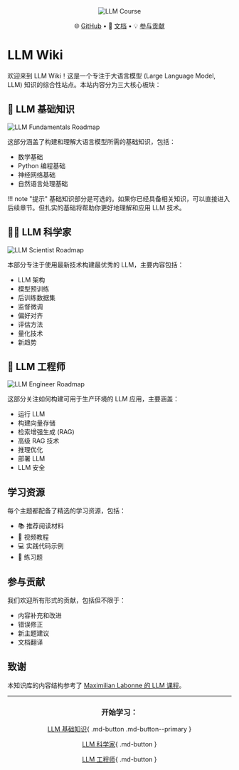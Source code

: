 <div align="center">
<img src="assets/images/llm-course.png" alt="LLM Course">
  <p align="center">
    🌐 <a href="https://github.com/your-repo/llm-wiki">GitHub</a> • 
    📖 <a href="your-documentation-link">文档</a> • 
    💡 <a href="your-contribution-guide">参与贡献</a>
  </p>
</div>

# LLM Wiki

欢迎来到 LLM Wiki！这是一个专注于大语言模型 (Large Language Model, LLM) 知识的综合性站点。本站内容分为三大核心板块：

## 🧩 LLM 基础知识

![LLM Fundamentals Roadmap](assets/images/roadmap_fundamentals.png)

这部分涵盖了构建和理解大语言模型所需的基础知识，包括：

* 数学基础
* Python 编程基础
* 神经网络基础
* 自然语言处理基础

!!! note "提示"
    基础知识部分是可选的。如果你已经具备相关知识，可以直接进入后续章节。但扎实的基础将帮助你更好地理解和应用 LLM 技术。

## 🧑‍🔬 LLM 科学家

![LLM Scientist Roadmap](assets/images/roadmap_scientist.png)

本部分专注于使用最新技术构建最优秀的 LLM，主要内容包括：

* LLM 架构
* 模型预训练
* 后训练数据集
* 监督微调
* 偏好对齐
* 评估方法
* 量化技术
* 新趋势

## 👷 LLM 工程师

![LLM Engineer Roadmap](assets/images/roadmap_engineer.png)

这部分关注如何构建可用于生产环境的 LLM 应用，主要涵盖：

* 运行 LLM
* 构建向量存储
* 检索增强生成 (RAG)
* 高级 RAG 技术
* 推理优化
* 部署 LLM
* LLM 安全

## 学习资源

每个主题都配备了精选的学习资源，包括：

* 📚 推荐阅读材料
* 🎥 视频教程
* 💻 实践代码示例
* 📝 练习题

## 参与贡献

我们欢迎所有形式的贡献，包括但不限于：

* 内容补充和改进
* 错误修正
* 新主题建议
* 文档翻译

## 致谢

本知识库的内容结构参考了 [Maximilian Labonne 的 LLM 课程](https://github.com/mlabonne/llm-course)。

---

<div align="center">
<h3>开始学习：</h3>

[LLM 基础知识](fundamentals/index.md#){ .md-button .md-button--primary }

[LLM 科学家](scientist/index.md#){ .md-button }

[LLM 工程师](engineer/index.md#){ .md-button }
</div>

